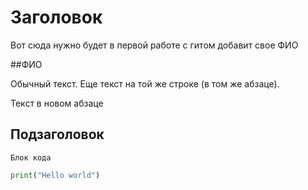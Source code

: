 # Заголовок

Вот сюда нужно будет в первой работе с гитом добавит свое ФИО

##ФИО

Обычный текст.
Еще текст на той же строке (в том же абзаце).

Текст в новом абзаце

## Подзаголовок

```
Блок кода
```

```python
print("Hello world")
```
